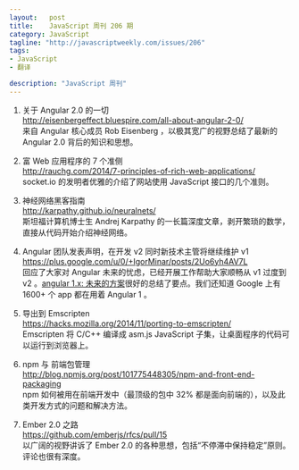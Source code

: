 ```yaml
--- 
layout:   post
title:    JavaScript 周刊 206 期
category: JavaScript
tagline: "http://javascriptweekly.com/issues/206"
tags: 
- JavaScript
- 翻译

description: "JavaScript 周刊"
---
```


1. 关于 Angular 2.0 的一切  
   <http://eisenbergeffect.bluespire.com/all-about-angular-2-0/>  
   来自 Angular 核心成员 Rob Eisenberg ，以极其宽广的视野总结了最新的 Angular 2.0 背后的知识和思想。

1. 富 Web 应用程序的 7 个准侧  
   <http://rauchg.com/2014/7-principles-of-rich-web-applications/>  
   socket.io 的发明者优雅的介绍了网站使用 JavaScript 接口的几个准则。

1. 神经网络黑客指南  
   <http://karpathy.github.io/neuralnets/>  
   斯坦福计算机博士生 Andrej Karpathy 的一长篇深度文章，剥开繁琐的数学，直接从代码开始介绍神经网络。

1. Angular 团队发表声明，在开发 v2 同时新技术主管将继续维护 v1  
   <https://plus.google.com/u/0/+IgorMinar/posts/2Uo6yh4AV7L>  
   回应了大家对 Angular 未来的忧虑，已经开展工作帮助大家顺畅从 v1 过度到 v2 。[angular 1.x: 未来的方案](https://docs.google.com/document/d/1dZdq2L8EkzimgvU93ypLF9GJpdzD2jjm08Zal6sfxMQ/edit?hl=en&forcehl=1)很好的总结了要点。我们还知道 Google 上有 1600+ 个 app 都在用着 Angular 1 。

1. 导出到 Emscripten  
   <https://hacks.mozilla.org/2014/11/porting-to-emscripten/>  
   Emscripten 将 C/C++ 编译成 asm.js JavaScript 子集，让桌面程序的代码可以运行到浏览器上。

1. npm 与 前端包管理  
   <http://blog.npmjs.org/post/101775448305/npm-and-front-end-packaging>  
   npm 如何被用在前端开发中（最顶级的包中 32% 都是面向前端的），以及此类开发方式的问题和解决方法。

1. Ember 2.0 之路  
   <https://github.com/emberjs/rfcs/pull/15>  
   以广阔的视野讲诉了 Ember 2.0 的各种思想，包括“不停滞中保持稳定”原则。评论也很有深度。
